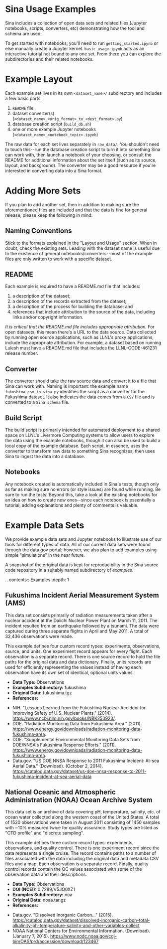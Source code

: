 Sina Usage Examples
===================

Sina includes a collection of open data sets and related files (Jupyter notebooks,
scripts, converters, etc) demonstrating how the tool and schema are used.

To get started with notebooks, you'll need to run `getting_started.ipynb` or
else manually create a Jupyter kernel. `basic_usage.ipynb` acts as an interactive
tutorial not bound to any one set. From there you can explore the subdirectories and their
related notebooks.


Example Layout
==============

Each example set lives in its own `<dataset_name>/` subdirectory and includes a
few basic parts:

1. `README` file
1. dataset converter(s) (`<dataset_name>_<orig_format>_to_<dest_format>.py`)
1. database creation script (`build_db.sh`)
1. one or more example Jupyter notebooks (`<dataset_name>_<notebook_topic>.ipynb`)

The raw data for each set lives separately in `raw_data/`. You shouldn't need to touch this--run
the database creation script to turn it into something Sina can work with, then
launch a notebook of your choosing, or consult the README for additional information about
the set itself (such as its source, layout, and background). The converter may be a good
resource if you're interested in converting data into a Sina format.


Adding More Sets
================

If you plan to add another set, then in addition to making sure the aforementioned files
are included and that the data is fine for general release, please keep the following
in mind:


Naming Conventions
------------------

Stick to the formats explained in the "Layout and Usage" section. When in doubt, check
the existing sets. Leading with the dataset name is useful due to the existence of general
notebooks/converters--most of the example files are only written to work with a specific dataset.


README
------

Each example is required to have a README.md file that includes:

1. a description of the dataset;
1. a description of the records extracted from the dataset;
1. a description of the process for building the database; and
1. references that include attribution to the source of the data, including links and/or copyright information.

*It is critical that the README.md file includes appropriate attribution.*
For open datasets, this mean there's a URL to the data source. Data
collected by running open source applications, such as LLNL's proxy applications,
include the appropriate attribution. For 
example, a dataset based on running Lulesh must have a README.md file that
includes the LLNL-CODE-461231 release number.


Converter
---------

The converter should take the raw source data and convert it to a file that Sina can work
with. Naming is important: the example name `fukushima_csv_to_sina.py` identifies the script
as a converter for the Fukushima dataset.  It also indicates the data comes from a `CSV` file
and is converted to a `Sina schema` file.


Build Script
------------

The build script is primarily intended for automated deployment to a shared space on 
LLNL's Livermore Computing systems to allow users to explore the data using the example
notebooks, though it can also be used to build a local copy of the example database. Each script,
in essence, uses the converter to transform raw data to something Sina recognizes, then uses
Sina to ingest the data into a database.


Notebooks
---------

Any notebook created is automatically included in Sina's tests, though only as far as making sure
no errors (or style issues) are found while running. Be sure to run the tests! Beyond this, take
a look at the existing notebooks for an idea on how to create new ones--since each notebook is
essentially a tutorial, adding explanations and plenty of comments is valuable.



Example Data Sets
=================

We provide example data sets and Jupyter notebooks to illustrate use of our tools
for different types of data.  All of our current data sets were found through the
data.gov portal; however, we also plan to add examples using simple "simulations"
in the near future.

A snapshot of the original data is kept for reproducibility in the Sina source code
repository in a suitably named subdirectory of *examples*.


.. contents:: Examples
   :depth: 1


Fukushima Incident Aerial Measurement System (AMS)
--------------------------------------------------

This data set consists primarily of radiation measurements taken after a nuclear
accident at the Daiichi Nuclear Power Plant on March 11, 2011.  The incident
resulted from an earthquake followed by a tsunami.  The data were captured
during three separate flights in April and May 2011. A total of 32,436
observations were made.

This example defines four custom record types:  experiments, observations,
source, and units.  One experiment record appears for every flight.  Each
observation is a separate record.  There is one source record to hold the
file paths for the original data and data dictionary.  Finally, units records
are used for efficiently representing the values instead of having each
observation have its own set of identical, optional units values.

* **Data Type:** Observations
* **Examples Subdirectory:** fukushima
* **Original Data:** fukushima.tgz
* **References:**

 - NIH. "Lessons Learned from the Fukushima Nuclear Accident for Improving
   Safety of U.S. Nuclear Plants." (2014).
   https://www.ncbi.nlm.nih.gov/books/NBK253923/.
 - DOE. "Radiation Monitoring Data from Fukushima Area." (2011).
   https://www.energy.gov/downloads/radiation-monitoring-data-fukushima-area.
 - DOE. "Supplemental Environmental Monitoring Data Sets from DOE/NNSA's Fukushima
   Response Efforts." (2011).
   https://www.energy.gov/downloads/radiation-monitoring-data-fukushima-area.
 - Data.gov. "US DOE NNSA Response to 2011 Fukushima Incident: At-sea Aerial
   Data." (Download). (October 2, 2014).
   https://catalog.data.gov/dataset/us-doe-nnsa-response-to-2011-fukushima-incident-at-sea-aerial-data


National Oceanic and Atmospheric Administration (NOAA) Ocean Archive System
---------------------------------------------------------------------------

This data set is an archive of data covering pH, temperature, salinity, etc. of
ocean water collected along the western coast of the United States. A total of
1520 observations were taken in August 2011 consisting of 1450 samples with ~10%
measured twice for quality assurance.  Study types are listed as "CTD profile"
and "discrete sampling".

This example defines three custom record types:  experiments, observations, and
quality control.  There is one experiment record since the data represents a
single cruise.  The record contains paths to a number of files associated with
the data including the original data and metadata CSV files and a map.  Each
observation is a separate record.  Finally, quality control records contain
the QC values associated with some of the observation data and their
descriptions.

* **Data Type:** Observations
* **DOI (NCEI):** 0.7289/V5JQ0XZ1
* **Examples Subdirectory:** noa
* **Original Data:** noaa.tar.gz
* **References:**

 - Data.gov. "Dissolved Inorganic Carbon..." (2015).
   https://catalog.data.gov/dataset/dissolved-inorganic-carbon-total-alkalinity-ph-temperature-salinity-and-other-variables-collect
 - NOAA National Centers for Environmental Information. (Download). (January 7, 2015).
   https://www.nodc.noaa.gov/cgi-bin/OAS/prd/accession/download/123467
